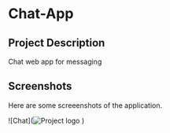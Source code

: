 # Chat-App

## Project Description
Chat web app for messaging

## Screenshots
Here are some screeenshots of the application.

![Chat](![Project logo](https://raw.githubusercontent.com/username/repository/main/logo.png)
)
